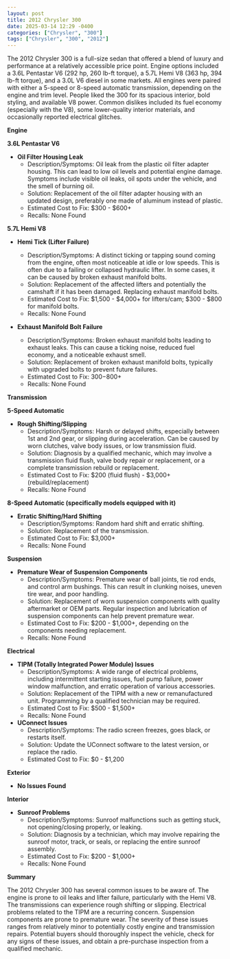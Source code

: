 ```yaml
---
layout: post
title: 2012 Chrysler 300
date: 2025-03-14 12:29 -0400
categories: ["Chrysler", "300"]
tags: ["Chrysler", "300", "2012"]
---
```

The 2012 Chrysler 300 is a full-size sedan that offered a blend of luxury and performance at a relatively accessible price point. Engine options included a 3.6L Pentastar V6 (292 hp, 260 lb-ft torque), a 5.7L Hemi V8 (363 hp, 394 lb-ft torque), and a 3.0L V6 diesel in some markets. All engines were paired with either a 5-speed or 8-speed automatic transmission, depending on the engine and trim level. People liked the 300 for its spacious interior, bold styling, and available V8 power. Common dislikes included its fuel economy (especially with the V8), some lower-quality interior materials, and occasionally reported electrical glitches.

**Engine**

**3.6L Pentastar V6**

*   **Oil Filter Housing Leak**
    *   Description/Symptoms: Oil leak from the plastic oil filter adapter housing. This can lead to low oil levels and potential engine damage. Symptoms include visible oil leaks, oil spots under the vehicle, and the smell of burning oil.
    *   Solution: Replacement of the oil filter adapter housing with an updated design, preferably one made of aluminum instead of plastic.
    *   Estimated Cost to Fix: $300 - $600+
    *   Recalls: None Found

**5.7L Hemi V8**

*   **Hemi Tick (Lifter Failure)**
    *   Description/Symptoms: A distinct ticking or tapping sound coming from the engine, often most noticeable at idle or low speeds. This is often due to a failing or collapsed hydraulic lifter. In some cases, it can be caused by broken exhaust manifold bolts.
    *   Solution: Replacement of the affected lifters and potentially the camshaft if it has been damaged. Replacing exhaust manifold bolts.
    *   Estimated Cost to Fix: $1,500 - $4,000+ for lifters/cam; $300 - $800 for manifold bolts.
    *   Recalls: None Found

*   **Exhaust Manifold Bolt Failure**
    * Description/Symptoms: Broken exhaust manifold bolts leading to exhaust leaks. This can cause a ticking noise, reduced fuel economy, and a noticeable exhaust smell.
    * Solution: Replacement of broken exhaust manifold bolts, typically with upgraded bolts to prevent future failures.
    * Estimated Cost to Fix: $300-$800+
    * Recalls: None Found

**Transmission**

**5-Speed Automatic**

*   **Rough Shifting/Slipping**
    *   Description/Symptoms: Harsh or delayed shifts, especially between 1st and 2nd gear, or slipping during acceleration. Can be caused by worn clutches, valve body issues, or low transmission fluid.
    *   Solution: Diagnosis by a qualified mechanic, which may involve a transmission fluid flush, valve body repair or replacement, or a complete transmission rebuild or replacement.
    *   Estimated Cost to Fix: $200 (fluid flush) - $3,000+ (rebuild/replacement)
    *   Recalls: None Found

**8-Speed Automatic (specifically models equipped with it)**

*   **Erratic Shifting/Hard Shifting**
    * Description/Symptoms: Random hard shift and erratic shifting.
    * Solution: Replacement of the transmission.
    * Estimated Cost to Fix: $3,000+
    * Recalls: None Found

**Suspension**

*   **Premature Wear of Suspension Components**
    *   Description/Symptoms: Premature wear of ball joints, tie rod ends, and control arm bushings. This can result in clunking noises, uneven tire wear, and poor handling.
    *   Solution: Replacement of worn suspension components with quality aftermarket or OEM parts. Regular inspection and lubrication of suspension components can help prevent premature wear.
    *   Estimated Cost to Fix: $200 - $1,000+, depending on the components needing replacement.
    *   Recalls: None Found

**Electrical**

*   **TIPM (Totally Integrated Power Module) Issues**
    *   Description/Symptoms: A wide range of electrical problems, including intermittent starting issues, fuel pump failure, power window malfunction, and erratic operation of various accessories.
    *   Solution: Replacement of the TIPM with a new or remanufactured unit. Programming by a qualified technician may be required.
    *   Estimated Cost to Fix: $500 - $1,500+
    *   Recalls: None Found
*   **UConnect Issues**
    * Description/Symptoms: The radio screen freezes, goes black, or restarts itself.
    * Solution: Update the UConnect software to the latest version, or replace the radio.
    * Estimated Cost to Fix: $0 - $1,200

**Exterior**

*   **No Issues Found**

**Interior**

*   **Sunroof Problems**
    *   Description/Symptoms: Sunroof malfunctions such as getting stuck, not opening/closing properly, or leaking.
    *   Solution: Diagnosis by a technician, which may involve repairing the sunroof motor, track, or seals, or replacing the entire sunroof assembly.
    *   Estimated Cost to Fix: $200 - $1,000+
    *   Recalls: None Found

**Summary**

The 2012 Chrysler 300 has several common issues to be aware of. The engine is prone to oil leaks and lifter failure, particularly with the Hemi V8. The transmissions can experience rough shifting or slipping. Electrical problems related to the TIPM are a recurring concern. Suspension components are prone to premature wear. The severity of these issues ranges from relatively minor to potentially costly engine and transmission repairs. Potential buyers should thoroughly inspect the vehicle, check for any signs of these issues, and obtain a pre-purchase inspection from a qualified mechanic.


